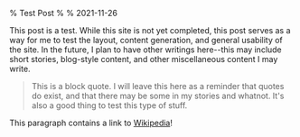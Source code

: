 % Test Post
%
% 2021-11-26

This post is a test. While this site is not yet completed, this post serves as a
way for me to test the layout, content generation, and general usability of the
site. In the future, I plan to have other writings here--this may include short
stories, blog-style content, and other miscellaneous content I may write.

> This is a block quote. I will leave this here as a reminder that quotes do
> exist, and that there may be some in my stories and whatnot. It's also a good
> thing to test this type of stuff.

This paragraph contains a link to [Wikipedia](https://wikipedia.org)!
